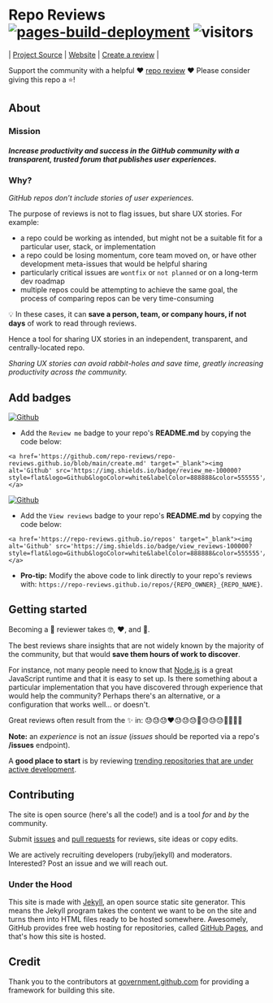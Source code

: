 # Repo Reviews [![pages-build-deployment](https://github.com/repo-reviews/repo-reviews.github.io/actions/workflows/pages/pages-build-deployment/badge.svg)](https://github.com/repo-reviews/repo-reviews.github.io/actions/workflows/pages/pages-build-deployment) ![visitors](https://visitor-badge.laobi.icu/badge?page_id=repo-reviews)

| [Project Source](https://github.com/repo-reviews/repo-reviews.github.io) | [Website](https://repo-reviews.github.io) | [Create a review](https://github.com/repo-reviews/repo-reviews.github.io/blob/main/create.md) |

Support the community with a helpful ❤️ [repo review](https://github.com/repo-reviews/repo-reviews.github.io/blob/main/create.md) ❤️  Please consider giving this repo a ⭐!

## About

### Mission
#### *Increase productivity and success in the GitHub community with a transparent, trusted forum that publishes user experiences.*

### Why?

*GitHub repos don’t include stories of user experiences.*

The purpose of reviews is not to flag issues, but share UX stories.  For example:
- a repo could be working as intended, but might not be a suitable fit for a particular user, stack, or implementation
- a repo could be losing momentum, core team moved on, or have other development meta-issues that would be helpful sharing
- particularly critical issues are `wontfix` or `not planned` or on a long-term dev roadmap
- multiple repos could be attempting to achieve the same goal, the process of comparing repos can be very time-consuming

💡 In these cases, it can **save a person, team, or company hours, if not days** of work to read through reviews.

Hence a tool for sharing UX stories in an independent, transparent, and centrally-located repo.  

*Sharing UX stories can avoid rabbit-holes and save time, greatly increasing productivity across the community.*


## Add badges

<a href='https://github.com/repo-reviews/repo-reviews.github.io/blob/main/create.md' target="_blank"><img alt='Github' src='https://img.shields.io/badge/review_me-100000?style=flat&logo=Github&logoColor=white&labelColor=888888&color=555555'/></a>

- Add the `Review me` badge to your repo's **README.md** by copying the code below:

```
<a href='https://github.com/repo-reviews/repo-reviews.github.io/blob/main/create.md' target="_blank"><img alt='Github' src='https://img.shields.io/badge/review_me-100000?style=flat&logo=Github&logoColor=white&labelColor=888888&color=555555'/></a>
```

<a href='https://repo-reviews.github.io/repos' target="_blank"><img alt='Github' src='https://img.shields.io/badge/view_reviews-100000?style=flat&logo=Github&logoColor=white&labelColor=888888&color=555555'/></a>

- Add the `View reviews` badge to your repo's **README.md** by copying the code below:

```
<a href='https://repo-reviews.github.io/repos' target="_blank"><img alt='Github' src='https://img.shields.io/badge/view_reviews-100000?style=flat&logo=Github&logoColor=white&labelColor=888888&color=555555'/></a>
```

- **Pro-tip:** Modify the above code to link directly to your repo's reviews with: `https://repo-reviews.github.io/repos/{REPO_OWNER}_{REPO_NAME}`.

## Getting started

Becoming a 🚀 reviewer takes 🤓, ❤️, and 💪.

The best reviews share insights that are not widely known by the majority of the community, but that would **save them hours of work to discover**.

For instance, not many people need to know that [Node.js](https://github.com/nodejs/node) is a great JavaScript runtime and that it is easy to set up.  Is there something about a particular implementation that you have discovered through experience that would help the community?  Perhaps there's an alternative, or a configuration that works well... or doesn't.

Great reviews often result from the ✨ in: 😓😓😓❤️😓😓😓💪😓😓😓✨✨🤓🚀

**Note:** an *experience* is not an *issue* (*issues* should be reported via a repo's **/issues** endpoint).

A **good place to start** is by reviewing [trending repositories that are under active development](https://github.com/trending).


## Contributing

The site is open source (here's all the code!) and is a tool _for_ and _by_ the community.

Submit [issues](https://github.com/repo-reviews/repo-reviews.github.io/issues/new) and [pull requests](https://github.com/repo-reviews/repo-reviews.github.io/compare/) for reviews, site ideas or copy edits.

We are actively recruiting developers (ruby/jekyll) and moderators.  Interested?  Post an issue and we will reach out.

### Under the Hood

This site is made with [Jekyll](https://jekyllrb.com), an open source static site generator. This means the Jekyll program takes the content we want to be on the site and turns them into HTML files ready to be hosted somewhere. Awesomely, GitHub provides free web hosting for repositories, called [GitHub Pages](https://pages.github.com/), and that's how this site is hosted. 

## Credit

Thank you to the contributors at [government.github.com](https://github.com/github/government.github.com) for providing a framework for building this site.
